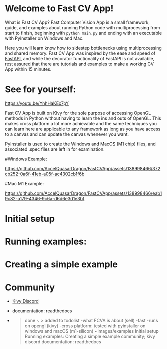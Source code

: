 # Welcome to Fast CV App!

What is Fast CV App? Fast Computer Vision App is a small framework, guide, and examples about running Python code with multiprocessing from start to finish, beginning with `python main.py` and ending with an executable with PyInstaller on Windows and Mac.

Here you will learn know how to sidestep bottlenecks using multiprocessing and shared memory. Fast CV App was inspired by the ease and speed of [FastAPI](https://fastapi.tiangolo.com/), and while the decorator functionality of FastAPI is not available, rest assured that there are tutorials and examples to make a working CV App within 15 minutes. 


# See for yourself:

https://youtu.be/YnhHaKEx7pY

Fast CV App is built on Kivy for the sole purpose of accessing OpenGL methods in Python without having to learn the ins and outs of OpenGL. This makes cross platform a lot more achievable and the same techniques you can learn here are applicable to any framework as long as you have access to a canvas and can update the canvas whenever you want. 

PyInstaller is used to create the Windows and MacOS (M1 chip) files, and associated .spec files are left in for examination. 

#Windows Example:

https://github.com/AccelQuasarDragon/FastCVApp/assets/138998466/372cb252-0a6f-41eb-a05f-ac4302cb1f6b

#Mac M1 Example:

https://github.com/AccelQuasarDragon/FastCVApp/assets/138998466/eab19c82-a179-4346-9c6a-d6d6e3d1e3bf



# Initial setup
# Running examples:

# Creating a simple example
# Community
- [Kivy Discord](https://discord.gg/hve3BMPrDh)
- documentation: readthedocs



- > done
~ > added to todolist
-what FCVA is about (sell)
-fast
-runs on opengl (kivy)
-cross platform: tested with pyinstaller on windows and macOS (m1-silicon)
~images/examples
Initial setup
Running examples:
Creating a simple example
community; 
kivy discord
documentation: readthedocs
